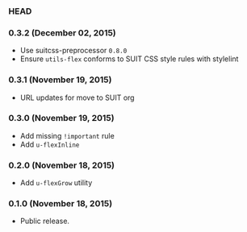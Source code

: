 ### HEAD

### 0.3.2 (December 02, 2015)

* Use suitcss-preprocessor `0.8.0`
* Ensure `utils-flex` conforms to SUIT CSS style rules with stylelint

### 0.3.1 (November 19, 2015)

* URL updates for move to SUIT org

### 0.3.0 (November 19, 2015)

* Add missing `!important` rule
* Add `u-flexInline`

### 0.2.0 (November 18, 2015)

* Add `u-flexGrow` utility

### 0.1.0 (November 18, 2015)

* Public release.

